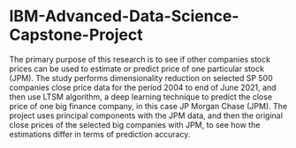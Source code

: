 # IBM-Advanced-Data-Science-Capstone-Project
The primary purpose of this research is to see if other companies stock prices can be used to estimate or predict price of one particular stock (JPM). The study performs dimensionality reduction on selected SP 500 companies close price data for the period 2004 to end of June 2021, and then use LTSM algorithm, a deep learning technique to predict the close price of one big finance company, in this case JP Morgan Chase (JPM).
The project uses principal components with the JPM data, and then the original close prices of the selected big companies with JPM, to see  how the estimations differ in terms of prediction accuracy.
